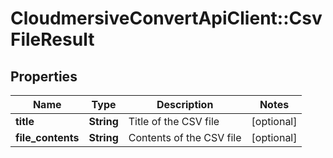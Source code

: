 # CloudmersiveConvertApiClient::CsvFileResult

## Properties
Name | Type | Description | Notes
------------ | ------------- | ------------- | -------------
**title** | **String** | Title of the CSV file | [optional] 
**file_contents** | **String** | Contents of the CSV file | [optional] 



